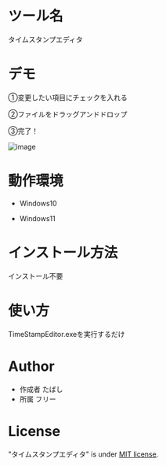 # ツール名
タイムスタンプエディタ

# デモ

①変更したい項目にチェックを入れる

②ファイルをドラッグアンドドロップ

③完了！

![image](https://github.com/user-attachments/assets/a2b14003-01dc-4993-af82-c93f3a25f9fa)
 
# 動作環境

* Windows10

* Windows11
 
# インストール方法
 
インストール不要
 
# 使い方
 
TimeStampEditor.exeを実行するだけ

# Author

* 作成者 たばし
* 所属 フリー
 
# License
 
"タイムスタンプエディタ" is under [MIT license](https://en.wikipedia.org/wiki/MIT_License).
